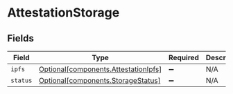 # AttestationStorage


## Fields

| Field                                                                              | Type                                                                               | Required                                                                           | Description                                                                        |
| ---------------------------------------------------------------------------------- | ---------------------------------------------------------------------------------- | ---------------------------------------------------------------------------------- | ---------------------------------------------------------------------------------- |
| `ipfs`                                                                             | [Optional[components.AttestationIpfs]](../../models/components/attestationipfs.md) | :heavy_minus_sign:                                                                 | N/A                                                                                |
| `status`                                                                           | [Optional[components.StorageStatus]](../../models/components/storagestatus.md)     | :heavy_minus_sign:                                                                 | N/A                                                                                |